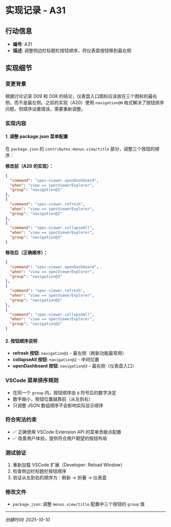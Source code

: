 # 实现记录 - A31

## 行动信息
- **编号**: A31
- **描述**: 调整侧边栏标题栏按钮顺序，将仪表盘按钮移到最右侧

## 实现细节

### 变更背景
根据讨论记录 D09 和 D08 的结论，仪表盘入口图标应该放在三个图标的最右侧，而不是最左侧。之前的实现（A20）使用 `navigation@N` 格式解决了按钮排序问题，但顺序设置错误，需要重新调整。

### 实现内容

#### 1. 调整 package.json 菜单配置
在 `package.json` 的 `contributes.menus.view/title` 部分，调整三个按钮的顺序：

**修改前（A20 的实现）：**
```json
{
  "command": "spec-viewer.openDashboard",
  "when": "view == specViewerExplorer",
  "group": "navigation@1"
},
{
  "command": "spec-viewer.refresh",
  "when": "view == specViewerExplorer",
  "group": "navigation@2"
},
{
  "command": "spec-viewer.collapseAll",
  "when": "view == specViewerExplorer",
  "group": "navigation@3"
}
```

**修改后（正确顺序）：**
```json
{
  "command": "spec-viewer.openDashboard",
  "when": "view == specViewerExplorer",
  "group": "navigation@3"
},
{
  "command": "spec-viewer.refresh",
  "when": "view == specViewerExplorer",
  "group": "navigation@1"
},
{
  "command": "spec-viewer.collapseAll",
  "when": "view == specViewerExplorer",
  "group": "navigation@2"
}
```

#### 2. 按钮顺序说明
- **refresh 按钮**: `navigation@1` - 最左侧（刷新功能最常用）
- **collapseAll 按钮**: `navigation@2` - 中间位置
- **openDashboard 按钮**: `navigation@3` - 最右侧（仪表盘入口）

### VSCode 菜单排序规则
- 在同一个 `group` 内，按钮顺序由 `@` 符号后的数字决定
- 数字越小，按钮位置越靠前（从左到右）
- 只调整 JSON 数组顺序不会影响实际显示顺序

### 符合宪法约束
- ✅ 正确使用 VSCode Extension API 的菜单贡献点配置
- ✅ 改善用户体验，提供符合用户期望的按钮布局

### 测试验证
1. 重新加载 VSCode 扩展（Developer: Reload Window）
2. 检查侧边栏标题栏按钮顺序
3. 验证从左到右的顺序为：刷新 → 折叠 → 仪表盘

### 修改文件
- `package.json`: 调整 `menus.view/title` 配置中三个按钮的 `group` 值

---
*创建时间: 2025-10-10*

